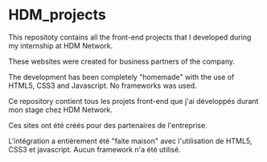 # HDM_projects

This repositoty contains all the front-end projects that I developed during my internship at HDM Network.

These websites were created for business partners of the company.

The development has been completely "homemade" with the use of HTML5, CSS3 and Javascript. No frameworks was used.




Ce repository contient tous les projets front-end que j'ai développés durant mon stage chez HDM Network.

Ces sites ont été créés pour des partenaires de l'entreprise. 

L'intégration a entièrement été "faite maison" avec l'utilisation de HTML5, CSS3 et javascript. Aucun framework n'a été utilisé.
